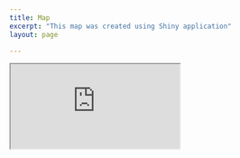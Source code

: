 ```yaml
---
title: Map
excerpt: "This map was created using Shiny application"
layout: page

---
```


<div class="container"> 
  <iframe src='https://savvas-paragkamian.shinyapps.io/Spatial_caves_CFG/'></iframe>
</div>
